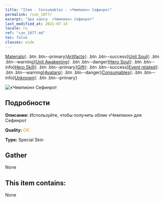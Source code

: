 ```yaml
---
title: "Item - Consumables - «Чемпион» Сефинрот"
permalink: /con_1077/
excerpt: "Эра хаоса  «Чемпион» Сефинрот"
last_modified_at: 2021-07-14
locale: ru
ref: "con_1077.md"
toc: false
classes: wide
---
```

 [Materials](/ItemsRU/){: .btn .btn--primary}[Artifacts](/ItemsRU/Artifacts/){: .btn .btn--success}[Unit Soul](/ItemsRU/UnitSoul/){: .btn .btn--warning}[Unit Awakening](/ItemsRU/UnitAwakening/){: .btn .btn--danger}[Hero Soul](/ItemsRU/HeroSoul/){: .btn .btn--info}[Hero Skill](/ItemsRU/HeroSkill/){: .btn .btn--primary}[Gift](/ItemsRU/Gift/){: .btn .btn--success}[Event related](/ItemsRU/Events/){: .btn .btn--warning}[Avatars](/ItemsRU/Avatars/){: .btn .btn--danger}[Consumables](/ItemsRU/Consumables/){: .btn .btn--info}[Unknown](/ItemsRU/Unknown/){: .btn .btn--primary}

 ![«Чемпион» Сефинрот](/images/h/h_Sephinroth2.jpg)

## Подробности
 **Описание:** Используйте, чтобы получить облик «Чемпион» для Сефинрот

 **Quality:** <span style="color: #FF8C00">OK</span>

 **Type:** Special Skin

## Gather

  None

## This item contains:

  None


